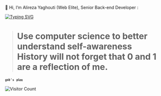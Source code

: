 👋 Hi, I’m Alireza Yaghouti (Web Elite), Senior Back-end Developer  :

[![Typing SVG](https://readme-typing-svg.herokuapp.com?font=Honk&size=38&pause=1000&center=true&vCenter=true&width=600&height=100&lines=PHP+%2B+Laravel+%2B+NodeJS;HTML+%2B+CSS+%2B+JS;Vue+%2B+Tailwind3+%2B+jQuery+%2B+Alpine.js)](https://git.io/typing-svg)

> # Use computer science to better understand self-awareness<br> History will not forget that 0 and 1 are a reflection of me.

`𝖌𝖔𝖉'𝖘 𝖕𝖑𝖆𝖓`


![Visitor Count](https://profile-counter.glitch.me/web-elite/count.svg)
